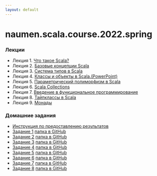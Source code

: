 ```yaml
---
layout: default
---
```

# naumen.scala.course.2022.spring

### Лекции

* Лекция 1. [Что такое Scala?](lectures/scala_lecture_1.html)
* Лекция 2. [Базовые концепции Scala](lectures/scala_lecture_2.html)
* Лекция 3. [Система типов в Scala](lectures/scala_lecture_3.html)
* Лекция 4. [Классы и объекты в Scala.(PowerPoint)](lectures/scala_lecture_4.pptx)
* Лекция 5. [Параметрический полиморфизм в Scala](lectures/scala_lecture_5.html)
* Лекция 6. [Scala Collections](lectures/scala_lecture_6/index.html)
* Лекция 7. [Введение в функциональное программирование](lectures/scala_lecture_7.html)
* Лекция 8. [Тайпклассы в Scala](lectures/scala_lecture_8.html)
* Лекция 9. [Монады](lectures/scala_lecture_9.html)

### Домашние задания
* [Инструкция по предоставлению результатов](https://github.com/naumen-student/naumen.scala.course.2022.spring#%D0%BF%D1%80%D0%B5%D0%B4%D0%BE%D1%81%D1%82%D0%B0%D0%B2%D0%BB%D0%B5%D0%BD%D0%B8%D0%B5-%D1%80%D0%B5%D0%B7%D1%83%D0%BB%D1%8C%D1%82%D0%B0%D1%82%D0%BE%D0%B2)
* [Задание 1](homeworks/homework_1/homework_1.md) [папка в GitHub](https://github.com/naumen-student/naumen.scala.course.2022.spring/tree/master/homeworks/homework_1)
* [Задание 2](homeworks/homework_2/homework_2.md) [папка в GitHub](https://github.com/naumen-student/naumen.scala.course.2022.spring/tree/master/homeworks/homework_2)
* [Задание 3](homeworks/homework_3/homework_3.md) [папка в GitHub](https://github.com/naumen-student/naumen.scala.course.2022.spring/tree/master/homeworks/homework_3)
* [Задание 4](homeworks/homework_4/homework_4.md) [папка в GitHub](https://github.com/naumen-student/naumen.scala.course.2022.spring/tree/master/homeworks/homework_4)
* [Задание 5](homeworks/homework_5/homework_5.md) [папка в GitHub](https://github.com/naumen-student/naumen.scala.course.2022.spring/tree/master/homeworks/homework_5)
* [Задание 6](homeworks/homework_6/homework_6.md) [папка в GitHub](https://github.com/naumen-student/naumen.scala.course.2022.spring/tree/master/homeworks/homework_6)
* [Задание 7](homeworks/homework_7/homework_7.md) [папка в GitHub](https://github.com/naumen-student/naumen.scala.course.2022.spring/tree/master/homeworks/homework_7)
* [Задание 8](homeworks/homework_8/homework_8.md) [папка в GitHub](https://github.com/naumen-student/naumen.scala.course.2022.spring/tree/master/homeworks/homework_8)
